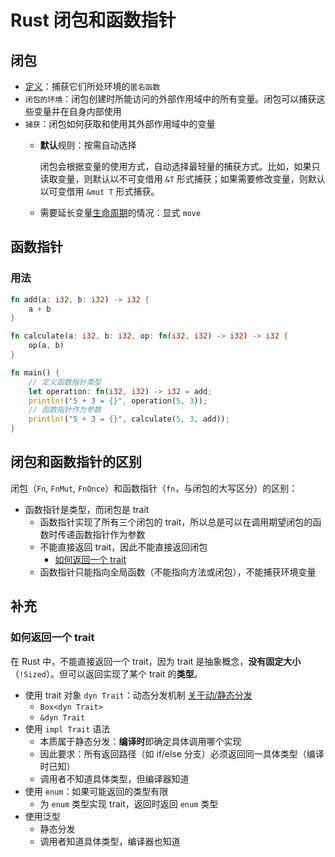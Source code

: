 # Rust 闭包和函数指针

## 闭包

- [定义](https://doc.rust-lang.org/book/ch13-01-closures.html)：捕获它们所处环境的``匿名函数``
- ``闭包的环境``：闭包创建时所能访问的外部作用域中的所有变量。闭包可以捕获这些变量并在自身内部使用
- ``捕获``：闭包如何获取和使用其外部作用域中的变量
    - **默认**规则：按需自动选择

        闭包会根据变量的使用方式，自动选择最轻量的捕获方式。比如，如果只读取变量，则默认以不可变借用 ``&T`` 形式捕获；如果需要修改变量，则默认以可变借用 ``&mut T`` 形式捕获。

    - 需要延长变量[生命周期](./rust-lifetime.md)的情况：显式 ``move``

## 函数指针

### 用法

```rust
fn add(a: i32, b: i32) -> i32 {
    a + b
}

fn calculate(a: i32, b: i32, op: fn(i32, i32) -> i32) -> i32 {
    op(a, b)
}

fn main() {
    // 定义函数指针类型
    let operation: fn(i32, i32) -> i32 = add;
    println!("5 + 3 = {}", operation(5, 3));
    // 函数指针作为参数
    println!("5 + 3 = {}", calculate(5, 3, add));
}
```

## 闭包和函数指针的区别

闭包（``Fn``, ``FnMut``, ``FnOnce``）和函数指针（``fn``，与闭包的大写区分）的区别：

- 函数指针是类型，而闭包是 trait
    - 函数指针实现了所有三个闭包的 trait，所以总是可以在调用期望闭包的函数时传递函数指针作为参数
    - 不能直接返回 trait，因此不能直接返回闭包
        - [如何返回一个 trait](#如何返回一个-trait)
    - 函数指针只能指向全局函数（不能指向方法或闭包），不能捕获环境变量

## 补充

### 如何返回一个 trait

在 Rust 中，不能直接返回一个 trait，因为 trait 是抽象概念，**没有固定大小**（``!Sized``）。但可以返回实现了某个 trait 的**类型**。

- 使用 trait 对象 ``dyn Trait``：动态分发机制 [关于动/静态分发](https://zhuanlan.zhihu.com/p/163650432)
    - ``Box<dyn Trait>``
    - ``&dyn Trait``
- 使用 ``impl Trait`` 语法
    - 本质属于静态分发：**编译时**即确定具体调用哪个实现
    - 因此要求：所有返回路径（如 if/else 分支）必须返回同一具体类型（编译时已知）
    - 调用者不知道具体类型，但编译器知道
- 使用 ``enum``：如果可能返回的类型有限
    - 为 ``enum`` 类型实现 trait，返回时返回 ``enum`` 类型
- 使用泛型
    - 静态分发
    - 调用者知道具体类型，编译器也知道
